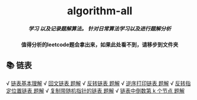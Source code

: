 <div align = "center"><h1>algorithm-all</h1></div>
<div align = "center"><h5>学习 以及记录题解算法。 针对日常算法学习以及进行题解分析</h5></div>
<div align = "center"><h4>值得分析的leetcode题会拿出来，如果此处看不到，请移步到文件夹</h4></div>

## 📚 链表

√ [链表基本理解](https://a572251465.github.io/blogs/algorithm/linkedList.html)
√  [回文链表 题解](https://github.com/a572251465/algorithm-all/tree/main/%E9%93%BE%E8%A1%A8/%E9%9D%A2%E8%AF%95%E9%A2%98%2002.06.%20%E5%9B%9E%E6%96%87%E9%93%BE%E8%A1%A8)
√  [反转链表 题解](https://github.com/a572251465/algorithm-all/tree/main/%E9%93%BE%E8%A1%A8/206.%20%E5%8F%8D%E8%BD%AC%E9%93%BE%E8%A1%A8)
√  [逆序打印链表 题解](https://github.com/a572251465/algorithm-all/tree/main/%E9%93%BE%E8%A1%A8/%E5%89%91%E6%8C%87%20Offer%2006.%20%E4%BB%8E%E5%B0%BE%E5%88%B0%E5%A4%B4%E6%89%93%E5%8D%B0%E9%93%BE%E8%A1%A8)
√  [反转指定位置链表 题解](https://github.com/a572251465/algorithm-all/tree/main/%E9%93%BE%E8%A1%A8/92.%20%E5%8F%8D%E8%BD%AC%E9%93%BE%E8%A1%A8%20II)
√  [复制带随机指针的链表 题解](https://github.com/a572251465/algorithm-all/tree/main/%E9%93%BE%E8%A1%A8/138.%20%E5%A4%8D%E5%88%B6%E5%B8%A6%E9%9A%8F%E6%9C%BA%E6%8C%87%E9%92%88%E7%9A%84%E9%93%BE%E8%A1%A8)
√  [链表中倒数第 k 个节点 题解](https://github.com/a572251465/algorithm-all/tree/main/%E9%93%BE%E8%A1%A8/%E5%89%91%E6%8C%87%20Offer%2022.%20%E9%93%BE%E8%A1%A8%E4%B8%AD%E5%80%92%E6%95%B0%E7%AC%ACk%E4%B8%AA%E8%8A%82%E7%82%B9)
